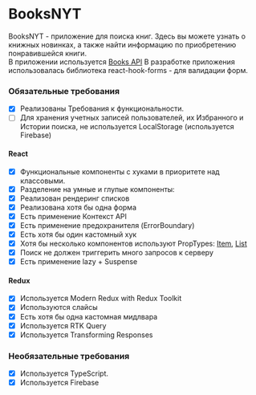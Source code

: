 # BooksNYT
BooksNYT - приложение для поиска книг. 
Здесь вы можете узнать о книжных новинках, а также найти информацию по приобретению понравившейся книги.  
В приложении используется [Books API](https://developer.nytimes.com/docs/books-product/1/overview)
В разработке приложения использовалась библиотека react-hook-forms - для валидации форм.

### Обязательные требования

- [x] Реализованы Требования к функциональности.
- [ ] Для хранения учетных записей пользователей, их Избранного и Истории поиска, не используется LocalStorage (используется Firebase)

 #### React

- [x] Функциональные компоненты c хуками в приоритете над классовыми.
- [x] Разделение на умные и глупые компоненты:
- [x] Реализован рендеринг списков
- [x] Реализована хотя бы одна форма
- [x] Есть применение Контекст API
- [x] Есть применение предохранителя (ErrorBoundary)
- [x] Есть хотя бы один кастомный хук
- [x] Хотя бы несколько компонентов используют PropTypes: [Item](https://github.com/Ksenia-Kladova/BooksNYT/tree/create-page-home/booksNYT/src/components/item), [List](https://github.com/Ksenia-Kladova/BooksNYT/blob/create-page-home/booksNYT/src/components/list/List.jsx)
- [x] Поиск не должен триггерить много запросов к серверу
- [x] Есть применение lazy + Suspense
#### Redux

- [x] Используется Modern Redux with Redux Toolkit
- [x] Используются слайсы
- [x] Есть хотя бы одна кастомная мидлвара
- [x] Используется RTK Query
- [x] Используется Transforming Responses
### Необязательные требования

- [x] Используется TypeScript.
- [x] Используется Firebase
